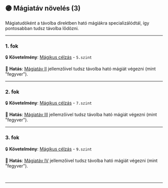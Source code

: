 ## 🟣 Mágiatáv növelés (3)

Mágiatudóként a távolba direktben ható mágiákra specializálódtál, így pontosabban tudsz távolba lődözni.

---
### 1. fok

🔒 **Követelmény**: [Mágikus célzás](../kepzettsegek.primer.harci/magikus_celzas.md) - `5.szint`

🌟 **Hatás**: [Mágiatáv II](../068_08_lofegyverek.md#m%C3%A1gikus-l%C3%B6ved%C3%A9kek) jellemzőivel tudsz távolba ható mágiát végezni (mint "fegyver").

---
### 2. fok

🔒 **Követelmény**: [Mágikus célzás](../kepzettsegek.primer.harci/magikus_celzas.md) - `7.szint` 

🌟 **Hatás**: [Mágiatáv III](../068_08_lofegyverek.md#m%C3%A1gikus-l%C3%B6ved%C3%A9kek) jellemzőivel tudsz távolba ható mágiát végezni (mint "fegyver").

---
### 3. fok

🔒 **Követelmény**: [Mágikus célzás](../kepzettsegek.primer.harci/magikus_celzas.md) - `9.szint` 

🌟 **Hatás**: [Mágiatáv IV](../068_08_lofegyverek.md#m%C3%A1gikus-l%C3%B6ved%C3%A9kek) jellemzőivel tudsz távolba ható mágiát végezni (mint "fegyver").

<br />

---
